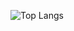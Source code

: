 ![Top Langs](https://github-readme-stats.vercel.app/api/top-langs/?username=yusufekrembm&layout=compact)
